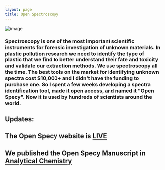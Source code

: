 ```yaml
---
layout: page
title: Open Spectroscopy
---
```


![image](https://user-images.githubusercontent.com/26821843/136644542-40708f4d-a929-4310-8f7a-80befae65761.png)

### Spectroscopy is one of the most important scientific instruments for forensic investigation of unknown materials. In plastic pollution research we need to identify the type of plastic that we find to better understand their fate and toxicity and validate our extraction methods. We use spectroscopy all the time. The best tools on the market for identifying unknown spectra cost $10,000+ and I didn't have the funding to purchase one. So I spent a few weeks developing a spectra identification tool, made it open access, and named it "Open Specy". Now it is used by hundreds of scientists around the world. 

## Updates: 
## The Open Specy website is [LIVE](https://wincowger.shinyapps.io/spectra/) 
## We published the Open Specy Manuscript in [Analytical Chemistry](https://pubs.acs.org/doi/10.1021/acs.analchem.1c00123)  
